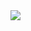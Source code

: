 <img src="https://github-readme-stats.vercel.app/api?username=TheRealSamuel&show_icons=true&theme=radical&count_private=true"/>
